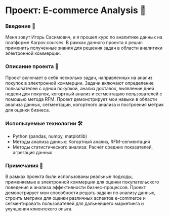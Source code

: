 # Проект: E-commerce Analysis 🛒

### Введение 👋
Меня зовут Игорь Сасимович, и я прошел курс по аналитике данных на платформе Karpov.courses. В рамках данного проекта я решил применить полученные знания для решения задач в области аналитики электронной коммерции.

### Описание проекта 📑
Проект включает в себя несколько задач, направленных на анализ покупок в электронной коммерции. Задачи включают определение пользователей с одной покупкой, анализ доставок, выявление дней недели для покупок, когортный анализ и сегментацию пользователей с помощью метода RFM. Проект демонстрирует мои навыки в области анализа данных, сегментации, когортного анализа и построения метрик для оценки бизнеса.

### Используемые технологии 🛠️
- Python (pandas, numpy, matplotlib)
- Методы анализа данных: Когортный анализ, RFM-сегментация
- Методы статистического анализа: Расчёт средних показателей, агрегация данных

### Примечания 📌
В рамках проекта были использованы реальные подходы, применяемые в электронной коммерции для оценки покупательского поведения и анализа эффективности бизнес-процессов. Проект демонстрирует мои способности решать задачи по анализу данных, строить метрики для оценки различных аспектов e-commerce и сегментировать пользователей для дальнейшего маркетинга и улучшения клиентского опыта.
